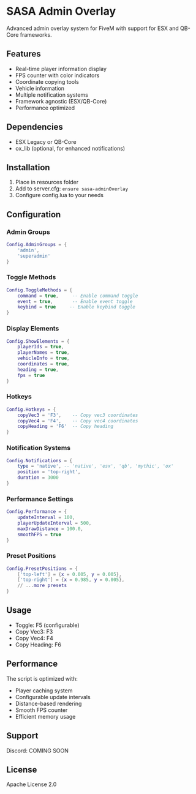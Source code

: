 # SASA Admin Overlay

Advanced admin overlay system for FiveM with support for ESX and QB-Core frameworks.

## Features
- Real-time player information display
- FPS counter with color indicators
- Coordinate copying tools
- Vehicle information
- Multiple notification systems
- Framework agnostic (ESX/QB-Core)
- Performance optimized

## Dependencies
- ESX Legacy or QB-Core
- ox_lib (optional, for enhanced notifications)

## Installation
1. Place in resources folder
2. Add to server.cfg: `ensure sasa-adminOverlay`
3. Configure config.lua to your needs

## Configuration

### Admin Groups
```lua
Config.AdminGroups = {
    'admin',
    'superadmin'
}
```

### Toggle Methods
```lua
Config.ToggleMethods = {
    command = true,     -- Enable command toggle
    event = true,       -- Enable event toggle
    keybind = true     -- Enable keybind toggle
}
```

### Display Elements
```lua
Config.ShowElements = {
    playerIds = true,
    playerNames = true,
    vehicleInfo = true,
    coordinates = true,
    heading = true,
    fps = true
}
```

### Hotkeys
```lua
Config.Hotkeys = {
    copyVec3 = 'F3',    -- Copy vec3 coordinates
    copyVec4 = 'F4',    -- Copy vec4 coordinates
    copyHeading = 'F6'  -- Copy heading
}
```

### Notification Systems
```lua
Config.Notifications = {
    type = 'native', -- 'native', 'esx', 'qb', 'mythic', 'ox'
    position = 'top-right',
    duration = 3000
}
```

### Performance Settings
```lua
Config.Performance = {
    updateInterval = 100,
    playerUpdateInterval = 500,
    maxDrawDistance = 100.0,
    smoothFPS = true
}
```

### Preset Positions
```lua
Config.PresetPositions = {
    ['top-left'] = {x = 0.005, y = 0.005},
    ['top-right'] = {x = 0.985, y = 0.005},
    // ...more presets
}
```

## Usage
- Toggle: F5 (configurable)
- Copy Vec3: F3
- Copy Vec4: F4
- Copy Heading: F6

## Performance
The script is optimized with:
- Player caching system
- Configurable update intervals
- Distance-based rendering
- Smooth FPS counter
- Efficient memory usage

## Support
Discord: COMING SOON

## License
Apache License 2.0
